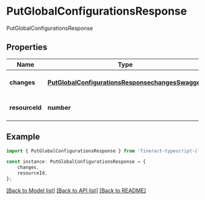 # PutGlobalConfigurationsResponse

PutGlobalConfigurationsResponse

## Properties

Name | Type | Description | Notes
------------ | ------------- | ------------- | -------------
**changes** | [**PutGlobalConfigurationsResponsechangesSwagger**](PutGlobalConfigurationsResponsechangesSwagger.md) |  | [optional] [default to undefined]
**resourceId** | **number** |  | [optional] [default to undefined]

## Example

```typescript
import { PutGlobalConfigurationsResponse } from 'fineract-typescript-client';

const instance: PutGlobalConfigurationsResponse = {
    changes,
    resourceId,
};
```

[[Back to Model list]](../README.md#documentation-for-models) [[Back to API list]](../README.md#documentation-for-api-endpoints) [[Back to README]](../README.md)
